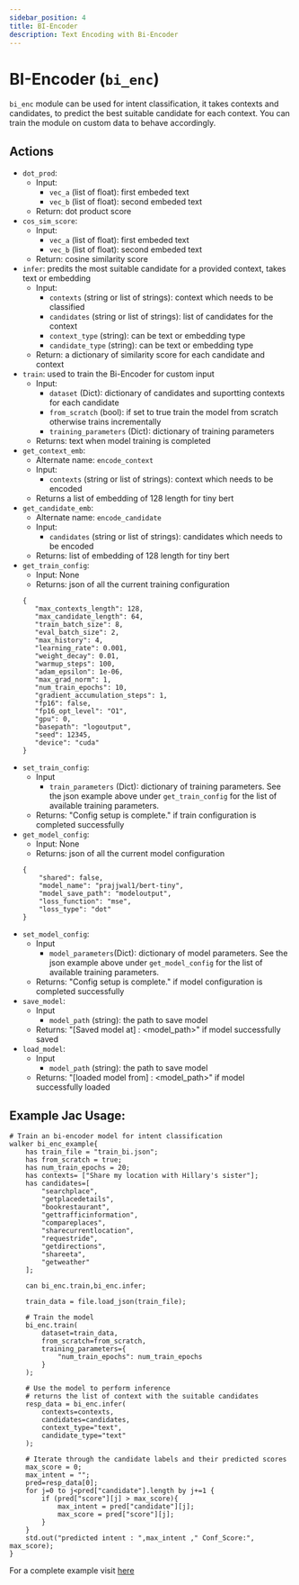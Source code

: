 ```yaml
---
sidebar_position: 4
title: BI-Encoder
description: Text Encoding with Bi-Encoder
---
```


# BI-Encoder (`bi_enc`)
`bi_enc`  module can be used for intent classification, it takes contexts and candidates, to predict the best suitable candidate for each context. You can train the module on custom data to behave accordingly.

## Actions

* `dot_prod`:
    * Input:
        * `vec_a` (list of float): first embeded text
        * `vec_b` (list of float): second embeded text
    * Return: dot product score
* `cos_sim_score`:
    * Input:
        * `vec_a` (list of float): first embeded text
        * `vec_b` (list of float): second embeded text
    * Return: cosine similarity score
* `infer`: predits the most suitable candidate for a provided context, takes text or embedding
    * Input:
        * `contexts` (string or list of strings): context which needs to be classified
        * `candidates` (string or list of strings): list of candidates for the context
        * `context_type` (string): can be text or embedding type
        * `candidate_type` (string): can be text or embedding type
    * Return: a dictionary of similarity score for each candidate and context
* `train`: used to train the Bi-Encoder for custom input
    * Input:
        * `dataset` (Dict): dictionary of candidates and suportting contexts for each candidate
        * `from_scratch` (bool): if set to true train the model from scratch otherwise trains incrementally
        * `training_parameters` (Dict): dictionary of training parameters
    * Returns: text when model training is completed
* `get_context_emb`:
    * Alternate name: `encode_context`
    * Input:
        * `contexts` (string or list of strings): context which needs to be encoded
    * Returns a list of embedding of 128 length for tiny bert
* `get_candidate_emb`:
    * Alternate name: `encode_candidate`
    * Input:
        * `candidates` (string or list of strings): candidates which needs to be encoded
    * Returns: list of embedding of 128 length for tiny bert
* `get_train_config`:
    * Input: None
    * Returns: json of all the current training configuration
     ```
     {
        "max_contexts_length": 128,
        "max_candidate_length": 64,
        "train_batch_size": 8,
        "eval_batch_size": 2,
        "max_history": 4,
        "learning_rate": 0.001,
        "weight_decay": 0.01,
        "warmup_steps": 100,
        "adam_epsilon": 1e-06,
        "max_grad_norm": 1,
        "num_train_epochs": 10,
        "gradient_accumulation_steps": 1,
        "fp16": false,
        "fp16_opt_level": "O1",
        "gpu": 0,
        "basepath": "logoutput",
        "seed": 12345,
        "device": "cuda"
    }
    ```
* `set_train_config`:
    * Input
        * `train_parameters` (Dict): dictionary of training parameters. See the json example above under `get_train_config` for the list of available training parameters.
    * Returns: "Config setup is complete." if train configuration is completed successfully
* `get_model_config`:
    * Input: None
    * Returns: json of all the current model configuration
    ```
    {
        "shared": false,
        "model_name": "prajjwal1/bert-tiny",
        "model_save_path": "modeloutput",
        "loss_function": "mse",
        "loss_type": "dot"
    }
    ```
* `set_model_config`:
    * Input
        * `model_parameters`(Dict): dictionary of model parameters. See the json example above under `get_model_config` for the list of available training parameters.
    * Returns: "Config setup is complete." if model configuration is completed successfully
* `save_model`:
    * Input
        * `model_path` (string): the path to save model
    * Returns: "[Saved model at] : <model_path>" if model successfully saved
* `load_model`:
    * Input
        * `model_path` (string): the path to save model
    * Returns: "[loaded model from] : <model_path>" if model successfully loaded


## Example Jac Usage:

```jac
# Train an bi-encoder model for intent classification
walker bi_enc_example{
    has train_file = "train_bi.json";
    has from_scratch = true;
    has num_train_epochs = 20;
    has contexts= ["Share my location with Hillary's sister"];
    has candidates=[
        "searchplace",
        "getplacedetails",
        "bookrestaurant",
        "gettrafficinformation",
        "compareplaces",
        "sharecurrentlocation",
        "requestride",
        "getdirections",
        "shareeta",
        "getweather"
    ];

    can bi_enc.train,bi_enc.infer;

    train_data = file.load_json(train_file);

    # Train the model
    bi_enc.train(
        dataset=train_data,
        from_scratch=from_scratch,
        training_parameters={
            "num_train_epochs": num_train_epochs
        }
    );

    # Use the model to perform inference
    # returns the list of context with the suitable candidates
    resp_data = bi_enc.infer(
        contexts=contexts,
        candidates=candidates,
        context_type="text",
        candidate_type="text"
    );

    # Iterate through the candidate labels and their predicted scores
    max_score = 0;
    max_intent = "";
    pred=resp_data[0];
    for j=0 to j<pred["candidate"].length by j+=1 {
        if (pred["score"][j] > max_score){
            max_intent = pred["candidate"][j];
            max_score = pred["score"][j];
        }
    }
    std.out("predicted intent : ",max_intent ," Conf_Score:", max_score);
}
```

For a complete example visit [here](../../../../../tutorials/jaseci_ai_kit/jac_nlp/bi_enc)